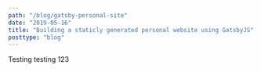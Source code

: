 ```yaml
---
path: "/blog/gatsby-personal-site"
date: "2019-05-16"
title: "Building a staticly generated personal website using GatsbyJS"
posttype: "blog"
---
```

Testing testing 123